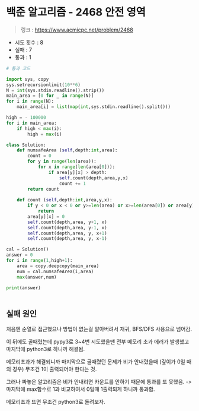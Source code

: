
# 백준 알고리즘 - 2468 안전 영역

> 링크 : https://www.acmicpc.net/problem/2468

- 시도 횟수 : 8
- 실패 : 7
- 통과 : 1

```py
# 통과 코드

import sys, copy
sys.setrecursionlimit(10**6)
N = int(sys.stdin.readline().strip())
main_area = [0 for _ in range(N)]
for i in range(N):
    main_area[i] = list(map(int,sys.stdin.readline().split()))

high = - 100000
for i in main_area:
    if high < max(i):
        high = max(i)

class Solution:
    def numsafeArea (self,depth:int,area):
        count = 0
        for y in range(len(area)):
            for x in range(len(area[0])):
                if area[y][x] > depth:
                    self.count(depth,area,y,x)
                    count += 1
        return count
                    
    def count (self,depth:int,area,y,x):
        if y < 0 or x < 0 or y>=len(area) or x>=len(area[0]) or area[y][x] <= depth:
            return
        area[y][x] = 0
        self.count(depth,area, y+1, x)
        self.count(depth,area, y-1, x)
        self.count(depth,area, y, x+1)
        self.count(depth,area, y, x-1)

cal = Solution()
answer = 0
for i in range(1,high+1):
    area = copy.deepcopy(main_area)
    num = cal.numsafeArea(i,area)
    max(answer,num)
    
print(answer)
    
```
## 실패 원인

처음엔 순열로 접근했으나 방법이 없는걸 알아버려서 재귀, BFS/DFS 사용으로 넘어감.

이 뒤에도 골때렸는데 pypy3로 3~4번 시도했을땐 전부 메모리 초과 에러가 발생했고 마지막에 python3로 하니까 해결됨.

메모리초과가 해결되니까 마지막으로 골때렸던 문제가 비가 안내렸을때 (깊이가 0일 때의 경우) 무조건 1이 출력되어야 한다는 것. 

그러나 짜놓은 알고리즘은 비가 안내리면 카운트를 안하기 때문에 통과를 또 못했음. -> 마지막에 max함수로 1과 비교하여서 0일때 1출력되게 하니까 통과함.

메모리초과 뜨면 무조건 python3로 돌려보자.